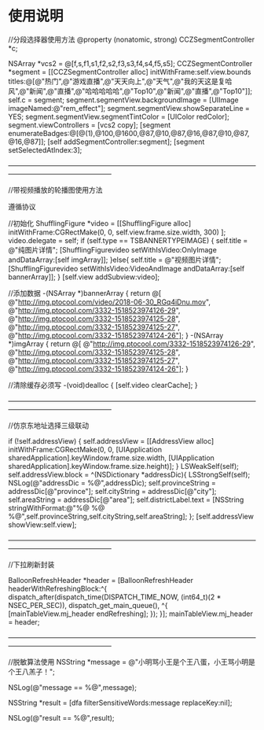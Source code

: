 #  使用说明

//分段选择器使用方法
@property (nonatomic, strong) CCZSegmentController *c;

NSArray *vcs2 = @[f,s,f1,s1,f2,s2,f3,s3,f4,s4,f5,s5];
CCZSegmentController *segment = [[CCZSegmentController alloc] initWithFrame:self.view.bounds titles:@[@"热门",@"游戏直播",@"天天向上",@"天气",@"我的天这是复哈风",@"新闻",@"直播",@"哈哈哈哈哈",@"Top10",@"新闻",@"直播",@"Top10"]];
self.c = segment;
segment.segmentView.backgroundImage = [UIImage imageNamed:@"rem_effect"];
segment.segmentView.showSeparateLine = YES;
segment.segmentView.segmentTintColor = [UIColor redColor];
segment.viewControllers = [vcs2 copy];
[segment enumerateBadges:@[@(1),@100,@1600,@87,@10,@87,@16,@87,@10,@87,@16,@87]];
[self addSegmentController:segment];
[segment setSelectedAtIndex:3];

———————————————————————————————————————————————————

//带视频播放的轮播图使用方法

遵循协议 <ShufflingFigureViewDelegate>

//初始化
ShufflingFigure *video = [[ShufflingFigure alloc] initWithFrame:CGRectMake(0, 0, self.view.frame.size.width, 300) ];
video.delegate = self;
if (self.type == TSBANNERTYPEIMAGE) {
self.title = @"纯图片详情";
[ShufflingFigurevideo setWithIsVideo:OnlyImage andDataArray:[self imgArray]];
}else{
self.title = @"视频图片详情";
[ShufflingFigurevideo setWithIsVideo:VideoAndImage andDataArray:[self bannerArray]];
}
[self.view addSubview:video];

//添加数据
-(NSArray *)bannerArray
{
return @[
@"http://img.ptocool.com/video/2018-06-30_RGq4iDnu.mov",
@"http://img.ptocool.com/3332-1518523974126-29",
@"http://img.ptocool.com/3332-1518523974125-28",
@"http://img.ptocool.com/3332-1518523974125-27",
@"http://img.ptocool.com/3332-1518523974124-26"];
}
-(NSArray *)imgArray
{
return @[
@"http://img.ptocool.com/3332-1518523974126-29",
@"http://img.ptocool.com/3332-1518523974125-28",
@"http://img.ptocool.com/3332-1518523974125-27",
@"http://img.ptocool.com/3332-1518523974124-26"];
}

//清除缓存必须写
-(void)dealloc
{
[self.video clearCache];
}

———————————————————————————————————————————————————

//仿京东地址选择三级联动

if (!self.addressView) {
self.addressView = [[AddressView alloc] initWithFrame:CGRectMake(0, 0, [UIApplication sharedApplication].keyWindow.frame.size.width, [UIApplication sharedApplication].keyWindow.frame.size.height)];
}
LSWeakSelf(self);
self.addressView.block = ^(NSDictionary *addressDic){
LSStrongSelf(self);
NSLog(@"addressDic = %@",addressDic);
self.provinceString = addressDic[@"province"];
self.cityString = addressDic[@"city"];
self.areaString = addressDic[@"area"];
self.districtLabel.text = [NSString stringWithFormat:@"%@ %@ %@",self.provinceString,self.cityString,self.areaString];
};
[self.addressView showView:self.view];

———————————————————————————————————————————————————

//下拉刷新封装

BalloonRefreshHeader *header = [BalloonRefreshHeader headerWithRefreshingBlock:^{
dispatch_after(dispatch_time(DISPATCH_TIME_NOW, (int64_t)(2 * NSEC_PER_SEC)), dispatch_get_main_queue(), ^{
[mainTableView.mj_header endRefreshing];
});
}];
mainTableView.mj_header = header;

———————————————————————————————————————————————————

//脱敏算法使用
NSString *message = @"小明骂小王是个王八蛋，小王骂小明是个王八羔子！";

NSLog(@"message == %@",message);
    
NSString *result = [dfa filterSensitiveWords:message replaceKey:nil];


NSLog(@"result == %@",result);
